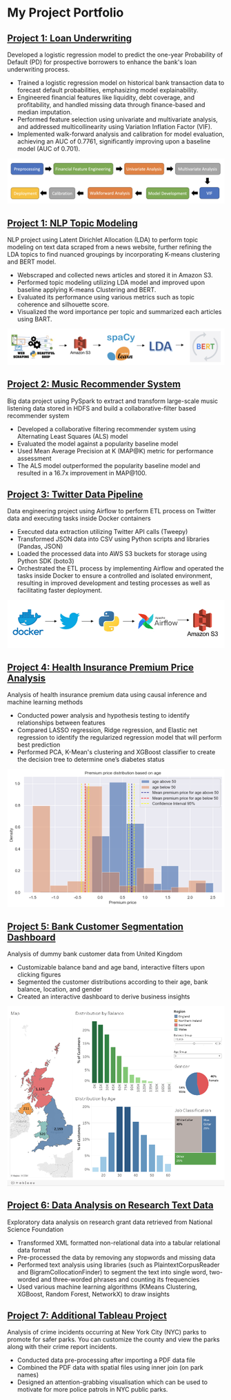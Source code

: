 # My Project Portfolio

## [Project 1: Loan Underwriting](https://github.com/choijin/Loan_Underwriting)

Developed a logistic regression model to predict the one-year Probability of Default (PD) for prospective borrowers to enhance the bank's loan underwriting process.
* Trained a logistic regression model on historical bank transaction data to forecast default probabilities, emphasizing model explainability.
* Engineered financial features like liquidity, debt coverage, and profitability, and handled missing data through finance-based and median imputation.
* Performed feature selection using univariate and multivariate analysis, and addressed multicollinearity using Variation Inflation Factor (VIF).
* Implemented walk-forward analysis and calibration for model evaluation, achieving an AUC of 0.7761, significantly improving upon a baseline model (AUC of 0.701).

![](/images/loan_underwriting.png)

## [Project 1: NLP Topic Modeling](https://choijin.github.io/NLP_Topic_Modeling/) 

NLP project using Latent Dirichlet Allocation (LDA) to perform topic modeling on text data scraped from a news website, further refining the LDA topics to find nuanced groupings by incorporating K-means clustering and BERT model. 
* Webscraped and collected news articles and stored it in Amazon S3.
* Performed topic modeling utilizing LDA model and improved upon baseline applying K-means Clustering and BERT.
* Evaluated its performance using various metrics such as topic coherence and silhouette score.
* Visualized the word importance per topic and summarized each articles using BART.

![](/images/nlp_pipeline.png)

## [Project 2: Music Recommender System](https://choijin.github.io/Music_Recommender_System/) 

Big data project using PySpark to extract and transform large-scale music listening data stored in HDFS and build a collaborative-filter based recommender system
* Developed a collaborative filtering recommender system using Alternating Least Squares (ALS) model
* Evaluated the model against a popularity baseline model
* Used Mean Average Precision at K (MAP@K) metric for performance assessment
* The ALS model outperformed the popularity baseline model and resulted in a 16.7x improvement in MAP@100.

## [Project 3: Twitter Data Pipeline](https://choijin.github.io/Twitter_Data_Pipeline_ETL/) 

Data engineering project using Airflow to perform ETL process on Twitter data and executing tasks inside Docker containers
* Executed data extraction utilizing Twitter API calls (Tweepy)
* Transformed JSON data into CSV using Python scripts and libraries (Pandas, JSON)
* Loaded the processed data into AWS S3 buckets for storage using Python SDK (boto3)
* Orchestrated the ETL process by implementing Airflow and operated the tasks inside Docker to ensure a controlled and isolated environment, resulting in improved development and testing processes as well as facilitating faster deployment.

![](/images/twitter_pipeline.png)

## [Project 4: Health Insurance Premium Price Analysis](https://choijin.github.io/Health_Insurance_Analysis/) 

Analysis of health insurance premium data using causal inference and machine learning methods
* Conducted power analysis and hypothesis testing to identify relationships between features
* Compared LASSO regression, Ridge regression, and Elastic net regression to identify the regularized regression model that will perform best prediction
* Performed PCA, K-Mean's clustering and XGBoost classifier to create the decision tree to determine one’s diabetes status

![](/images/age_distribution.png)

## [Project 5: Bank Customer Segmentation Dashboard](https://choijin.github.io/Bank_Customer_Dashboard/) 

Analysis of dummy bank customer data from United Kingdom
* Customizable balance band and age band, interactive filters upon clicking figures
* Segmented the customer distributions according to their age, bank balance, location, and gender
* Created an interactive dashboard to derive business insights

![](/images/bank_dashboard.png)

## [Project 6: Data Analysis on Research Text Data](https://choijin.github.io/Data_Analysis_Research/)  

Exploratory data analysis on research grant data retrieved from National Science Foundation 
* Transformed XML formatted non-relational data into a tabular relational data format
* Pre-processed the data by removing any stopwords and missing data
* Performed text analysis using libraries (such as PlaintextCorpusReader and BigramCollocationFinder) to segment the text into single word, two-worded and three-worded phrases and counting its frequencies
* Used various machine learning algorithms (KMeans Clustering, XGBoost, Random Forest, NetworkX) to draw insights

## [Project 7: Additional Tableau Project](https://public.tableau.com/app/profile/jin.choi8484/viz/NYCParkCrime_16744573706270/NYCRates) 

Analysis of crime incidents occurring at New York City (NYC) parks to promote for safer parks. You can customize the county and view the parks along with their crime report incidents.

* Conducted data pre-processing after importing a PDF data file
* Combined the PDF data with spatial files using inner join (on park names)
* Designed an attention-grabbing visualisation which can be used to motivate for more police patrols in NYC public parks.
